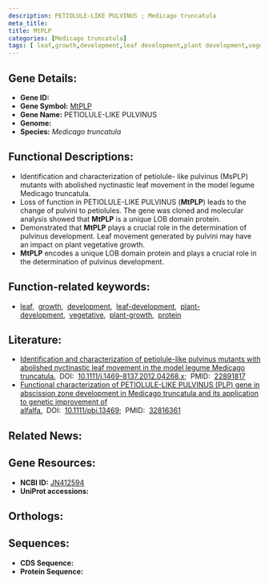 ```yaml
---
description: PETIOLULE-LIKE PULVINUS ; Medicago truncatula
meta_title:
title: MtPLP
categories: [Medicago truncatula]
tags: [ leaf,growth,development,leaf development,plant development,vegetative,plant growth,protein ]
---
```


## Gene Details:
- **Gene ID:** []()
- **Gene Symbol:** <u>MtPLP</u>
- **Gene Name:** PETIOLULE-LIKE PULVINUS
- **Genome:** []()
- **Species:** *Medicago truncatula*

## Functional Descriptions:
   - Identification and characterization of petiolule- like pulvinus (MsPLP) mutants with abolished nyctinastic leaf movement in the model legume Medicago truncatula.
   - Loss of function in PETIOLULE-LIKE PULVINUS (**MtPLP**) leads to the change of pulvini to petiolules. The gene was cloned and molecular analysis showed that **MtPLP** is a unique LOB domain protein.
   - Demonstrated that **MtPLP** plays a crucial role in the determination of pulvinus development. Leaf movement generated by pulvini may have an impact on plant vegetative growth.
   - **MtPLP** encodes a unique LOB domain protein and plays a crucial role in the determination of pulvinus development.

## Function-related keywords:
   - [leaf](/tags/leaf/),&nbsp;&nbsp;[growth](/tags/growth/),&nbsp;&nbsp;[development](/tags/development/),&nbsp;&nbsp;[leaf-development](/tags/leaf-development/),&nbsp;&nbsp;[plant-development](/tags/plant-development/),&nbsp;&nbsp;[vegetative](/tags/vegetative/),&nbsp;&nbsp;[plant-growth](/tags/plant-growth/),&nbsp;&nbsp;[protein](/tags/protein/)

## Literature:
   - [Identification and characterization of petiolule-like pulvinus mutants with abolished nyctinastic leaf movement in the model legume Medicago truncatula.](https://doi.org/10.1111/j.1469-8137.2012.04268.x)&nbsp;&nbsp;DOI:&nbsp;&nbsp;[10.1111/j.1469-8137.2012.04268.x](https://doi.org/10.1111/j.1469-8137.2012.04268.x);&nbsp;&nbsp;PMID:&nbsp;&nbsp;[22891817](https://pubmed.ncbi.nlm.nih.gov/22891817/)
   - [Functional characterization of PETIOLULE-LIKE PULVINUS (PLP) gene in abscission zone development in Medicago truncatula and its application to genetic improvement of alfalfa.](https://doi.org/10.1111/pbi.13469)&nbsp;&nbsp;DOI:&nbsp;&nbsp;[10.1111/pbi.13469](https://doi.org/10.1111/pbi.13469);&nbsp;&nbsp;PMID:&nbsp;&nbsp;[32816361](https://pubmed.ncbi.nlm.nih.gov/32816361/)

## Related News:

## Gene Resources:
- **NCBI ID:**  [JN412594](https://www.ncbi.nlm.nih.gov/gene/?term=JN412594)
- **UniProt accessions:**  [](https://www.uniprot.org/uniprotkb//entry)

## Orthologs:

## Sequences:
- **CDS Sequence:**
- **Protein Sequence:**
